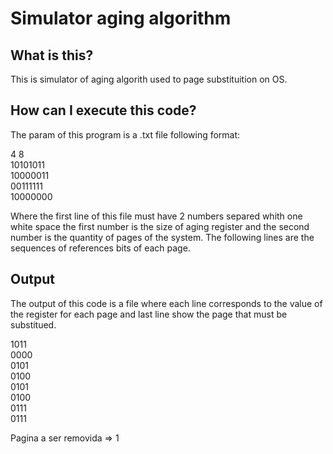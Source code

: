 # Simulator aging algorithm

## What is this?

This is simulator of aging algorith used to page substituition on OS.

## How can I execute this code?

The param of this program is a .txt file following format:

4 8  
10101011  
10000011  
00111111  
10000000  

Where the first line of this file must have 2 numbers separed
whith one white space the first number is the size of aging register
and the second number is the quantity of pages of the system.
The following lines are the sequences of references bits of each
page.

## Output

The output of this code is a file where
each line corresponds to the value of the
register for each page and last line show the
page that must be substitued.

1011   
0000   
0101   
0100   
0101   
0100   
0111   
0111   

Pagina a ser removida => 1 
